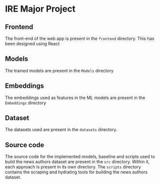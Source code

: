 # IRE Major Project 

## Frontend   
The front-end of the web app is present in the ```frontend``` directory. This has been designed using React  

## Models 
The trained models are present in the ```Models``` directory 

## Embeddings  
The embeddings used as features in the ML models are present in the ```Embeddings``` directory  

## Dataset 
The datasets used are present in the ```datasets``` directory.  

## Source code 
The source code for the implemented models, baseline and scripts used to build the news authors dataset are present in the ```src``` directory. Within it, each approach is present in its own directory. The ```scripts``` directory contains the scraping and hydrating tools for building the news authors dataset. 
